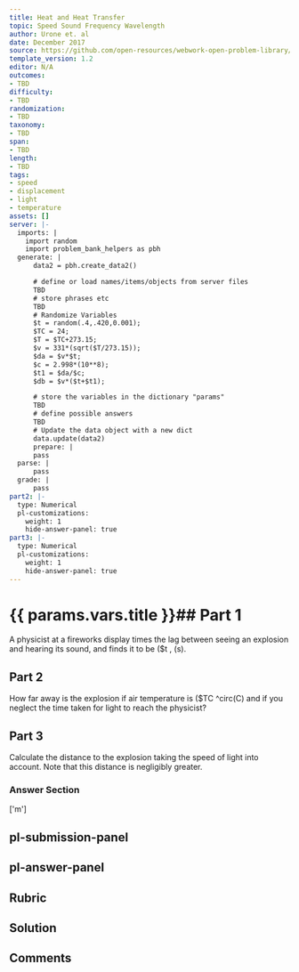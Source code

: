 ```yaml
---
title: Heat and Heat Transfer
topic: Speed Sound Frequency Wavelength
author: Urone et. al
date: December 2017
source: https://github.com/open-resources/webwork-open-problem-library/tree/master/Contrib/BrockPhysics/College_Physics_Urone/17.Physics_of_Hearing/17-02.Speed_Sound_Frequency_Wavelength/NU_U17_17_02_010.pg
template_version: 1.2
editor: N/A
outcomes:
- TBD
difficulty:
- TBD
randomization:
- TBD
taxonomy:
- TBD
span:
- TBD
length:
- TBD
tags:
- speed
- displacement
- light
- temperature
assets: []
server: |-
  imports: |
    import random
    import problem_bank_helpers as pbh
  generate: |
      data2 = pbh.create_data2()

      # define or load names/items/objects from server files
      TBD
      # store phrases etc
      TBD
      # Randomize Variables
      $t = random(.4,.420,0.001);
      $TC = 24;
      $T = $TC+273.15;
      $v = 331*(sqrt($T/273.15));
      $da = $v*$t;
      $c = 2.998*(10**8);
      $t1 = $da/$c;
      $db = $v*($t+$t1);

      # store the variables in the dictionary "params"
      TBD
      # define possible answers
      TBD
      # Update the data object with a new dict
      data.update(data2)
      prepare: |
      pass
  parse: |
      pass
  grade: |
      pass
part2: |-
  type: Numerical
  pl-customizations:
    weight: 1
    hide-answer-panel: true
part3: |-
  type: Numerical
  pl-customizations:
    weight: 1
    hide-answer-panel: true
---
```


# {{ params.vars.title }}## Part 1 
A physicist at a fireworks display times the lag between seeing an explosion and hearing its sound, and finds it to be ($t , (s). 
## Part 2 
How far away is the explosion if air temperature is ($TC ^circ(C) and if you neglect the time taken for light to reach the physicist? 
## Part 3 
Calculate the distance to the explosion taking the speed of light into account. Note that this distance is negligibly greater. 


### Answer Section 
['m']

## pl-submission-panel 


## pl-answer-panel 


## Rubric 


## Solution 


## Comments 


